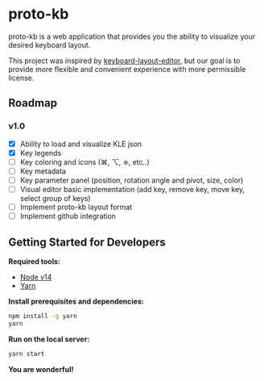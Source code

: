 # proto-kb

proto-kb is a web application that provides you the ability to visualize your desired keyboard layout.

This project was inspired by [keyboard-layout-editor](https://github.com/ijprest/keyboard-layout-editor), but our goal is to provide more flexible and convenient experience with more permissible license.

## Roadmap
### v1.0
- [x] Ability to load and visualize KLE json
- [x] Key legends
- [ ] Key coloring and icons (⌘, ⌥, ⎈, etc..)
- [ ] Key metadata
- [ ] Key parameter panel (position, rotation angle and pivot, size, color)
- [ ] Visual editor basic implementation (add key, remove key, move key, select group of keys)
- [ ] Implement proto-kb layout format
- [ ] Implement github integration

## Getting Started for Developers

**Required tools:**
* [Node v14](https://nodejs.org/en/download/package-manager/)
* [Yarn](https://yarnpkg.com/)

**Install prerequisites and dependencies:**
```bash
npm install -g yarn
yarn
```

**Run on the local server:**
```bash
yarn start
```

**You are wonderful!**
